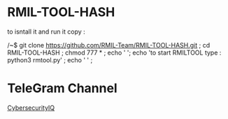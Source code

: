 # RMIL-TOOL-HASH

to isntall it and run it copy :

/~$ git clone https://github.com/RMIL-Team/RMIL-TOOL-HASH.git ; cd RMIL-TOOL-HASH ; chmod 777 * ; echo ' '; echo 'to start RMILTOOL type : python3 rmtool.py' ; echo ' ' ;

# TeleGram Channel 

<a href="https://t.me/CybersecurityIQ">CybersecurityIQ</a>
